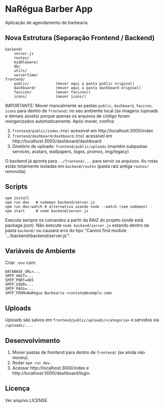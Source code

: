 # NaRégua Barber App

Aplicação de agendamento de barbearia.

## Nova Estrutura (Separação Frontend / Backend)

```
backend/
	server.js
	routes/
	middleware/
	db/
	utils/
	servertime/
frontend/
	public/            (mover aqui a pasta public original)
	dashboard/         (mover aqui a pasta dashboard original)
	favicon/           (mover favicon/)
	icons/             (mover icons/)
```

IMPORTANTE: Mover manualmente as pastas `public`, `dashboard`, `favicon`, `icons` para dentro de `frontend/` no seu ambiente local (as imagens /uploads e demais assets) porque apenas os arquivos de código foram reorganizados automaticamente. Após mover, confira:

1. `frontend/public/index.html` acessível em http://localhost:3000/index
2. `frontend/dashboard/dashboard.html` acessível em http://localhost:3000/dashboard/dashboard
3. Diretório de uploads: `frontend/public/uploads` (mantém subpastas services, avatars, wallpapers, logos, promos, img/legacy)

O backend já aponta para `../frontend/...` para servir os arquivos. As rotas estão totalmente isoladas em `backend/routes` (pasta raiz antiga `routes/` removida).

## Scripts

```
npm install
npm run dev   # nodemon backend/server.js
npm run dev:watch # alternativa usando node --watch (sem nodemon)
npm start     # node backend/server.js
```

Execute sempre os comandos a partir da RAIZ do projeto (onde está package.json). Não execute `node backend/server.js` estando dentro da pasta `backend/` ou causará erro do tipo "Cannot find module '.../backend\\backend/server.js'".

## Variáveis de Ambiente

Criar `.env` com:
```
DATABASE_URL=...
SMTP_HOST=...
SMTP_PORT=465
SMTP_USER=...
SMTP_PASS=...
SMTP_FROM=NaRégua Barbearia <contato@exemplo.com>
```

## Uploads

Uploads são salvos em `frontend/public/uploads/<categoria>` e servidos via `/uploads/...`.

## Desenvolvimento

1. Mover pastas de frontend para dentro de `frontend/` (se ainda não moveu).
2. Rodar `npm run dev`.
3. Acessar http://localhost:3000/index e http://localhost:3000/dashboard/login.

## Licença

Ver arquivo LICENSE.

